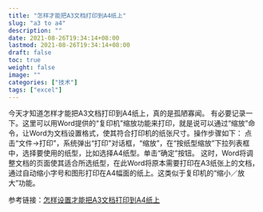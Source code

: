 ```yaml
---
title: "怎样才能把A3文档打印到A4纸上"
slug: "a3 to a4"
description: ""
date: 2021-08-26T19:34:14+08:00
lastmod: 2021-08-26T19:34:14+08:00
draft: false
toc: true
weight: false
image: ""
categories: ["技术"]
tags: ["excel"]
---
```


今天才知道怎样才能把A3文档打印到A4纸上，真的是孤陋寡闻。 有必要记录一下。这里可以用Word提供的“复印机”缩放功能来打印，就是说可以通过“缩放”命令，让Word为文档设置格式，使其符合打印机的纸张尺寸。操作步骤如下：
点击“文件→打印”，系统弹出“打印”对话框，“缩放”，在“按纸型缩放”下拉列表框中，选择要使用的纸型，比如选择A4纸型。单击“确定”按钮。
这时，Word将调整文档的页面使其适合所选纸型，在此Word将原本需要打印在A3纸张上的文档，通过自动缩小字号和图形打印在A4幅面的纸上。这类似于复印机的“缩小／放大”功能。

参考链接：[怎样设置才能把A3文档打印到A4纸上](https://wap.zol.com.cn/ask/x_4496525.html)

